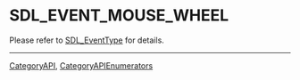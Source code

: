 # SDL_EVENT_MOUSE_WHEEL

Please refer to [SDL_EventType](SDL_EventType) for details.

----
[CategoryAPI](CategoryAPI), [CategoryAPIEnumerators](CategoryAPIEnumerators)

